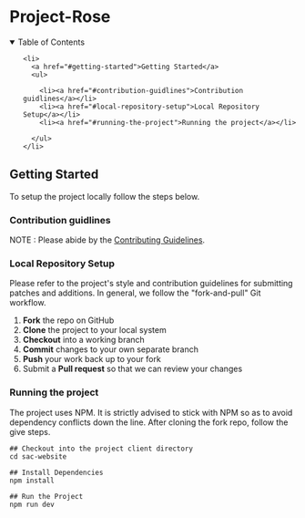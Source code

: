 # Project-Rose

<!-- TABLE OF CONTENTS -->
<details open="open">
  <summary>Table of Contents</summary>
  <ol>
    
    <li>
      <a href="#getting-started">Getting Started</a>
      <ul>
       
        <li><a href="#contribution-guidlines">Contribution guidlines</a></li>
        <li><a href="#local-repository-setup">Local Repository Setup</a></li>
        <li><a href="#running-the-project">Running the project</a></li>

      </ul>
    </li>
   
  </ol>

</details>

## Getting Started

To setup the project locally follow the steps below.
### Contribution guidlines

NOTE : Please abide by the [Contributing Guidelines](https://github.com/Webwiznitr/Project-Rose/blob/main/CONTRIBUTING.md).

### Local Repository Setup

Please refer to the project's style and contribution guidelines for submitting patches and additions. In general, we follow the "fork-and-pull" Git workflow.

1.  **Fork** the repo on GitHub
2.  **Clone** the project to your local system
3.  **Checkout** into a working branch
4.  **Commit** changes to your own separate branch
5.  **Push** your work back up to your fork
6.  Submit a **Pull request** so that we can review your changes


### Running the project

The project uses NPM. It is strictly advised to stick with NPM so as to avoid dependency conflicts down the line. After cloning the fork repo, follow the give steps.

```
## Checkout into the project client directory
cd sac-website

## Install Dependencies
npm install

## Run the Project
npm run dev

```